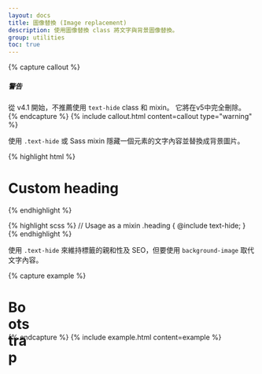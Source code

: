```yaml
---
layout: docs
title: 圖像替換 (Image replacement)
description: 使用圖像替換 class 將文字與背景圖像替換。
group: utilities
toc: true
---
```


{% capture callout %}
##### 警告
從 v4.1 開始，不推薦使用 `text-hide` class 和 mixin。 它將在v5中完全刪除。
{% endcapture %}
{% include callout.html content=callout type="warning" %}

使用 `.text-hide` 或 Sass mixin 隱藏一個元素的文字內容並替換成背景圖片。

{% highlight html %}
<h1 class="text-hide">Custom heading</h1>
{% endhighlight %}

{% highlight scss %}
// Usage as a mixin
.heading {
  @include text-hide;
}
{% endhighlight %}

使用 `.text-hide` 來維持標籤的親和性及 SEO，但要使用 `background-image` 取代文字內容。

{% capture example %}
<h1 class="text-hide" style="background-image: url('/assets/brand/bootstrap-solid.svg'); width: 50px; height: 50px;">Bootstrap</h1>
{% endcapture %}
{% include example.html content=example %}
